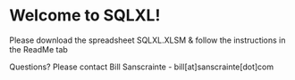 # Welcome to SQLXL!
 
Please download the spreadsheet SQLXL.XLSM & follow the instructions in the ReadMe tab

Questions? Please contact Bill Sanscrainte - bill[at]sanscrainte[dot]com
